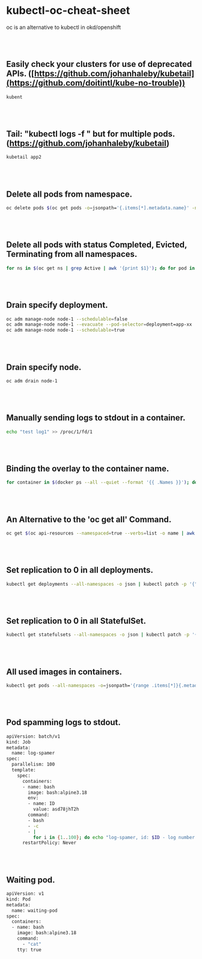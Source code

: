 # kubectl-oc-cheat-sheet
oc is an alternative to kubectl in okd/openshift


<br /><br />

## Easily check your clusters for use of deprecated APIs. ([https://github.com/johanhaleby/kubetail](https://github.com/doitintl/kube-no-trouble))
```bash
kubent
```

<br /><br />

## Tail: "kubectl logs -f " but for multiple pods. (https://github.com/johanhaleby/kubetail)
```bash
kubetail app2
```

<br /><br />

## Delete all pods from namespace.
```bash
oc delete pods $(oc get pods -o=jsonpath='{.items[*].metadata.name}' -n NS) -n NS --force=true
```

<br /><br />

## Delete all pods with status Completed, Evicted, Terminating from all namespaces.
```bash
for ns in $(oc get ns | grep Active | awk '{print $1}'); do for pod in $(oc get pods -n ${ns} | grep -E '(Completed|Evicted|Terminating)' | awk '{print $1}'); do oc delete pod --force=true  ${pod} -n ${ns}; done; done
```

<br /><br />

## Drain specify deployment.
```bash
oc adm manage-node node-1 --schedulable=false
oc adm manage-node node-1 --evacuate --pod-selector=deployment=app-xx
oc adm manage-node node-1 --schedulable=true
```

<br /><br />

## Drain specify node.
```bash
oc adm drain node-1
```

<br /><br />

## Manually sending logs to stdout in a container.
```bash
echo "test log1" >> /proc/1/fd/1
```

<br /><br />

## Binding the overlay to the container name.
```bash
for container in $(docker ps --all --quiet --format '{{ .Names }}'); do echo "$(docker inspect $container --format '{{.GraphDriver.Data.MergedDir }}' | grep -Po '^.+?(?=/merged)'  ) = $container"; done
```

<br /><br />

## An Alternative to the 'oc get all' Command.
```bash
oc get $(oc api-resources --namespaced=true --verbs=list -o name | awk '{printf "%s%s",sep,$0;sep=","}') --ignore-not-found -n ${NAMESPACE} -o=custom-columns=KIND:.kind,NAME:.metadata.name --sort-by='kind'
```

<br /><br />

## Set replication to 0 in all deployments.
```bash
kubectl get deployments --all-namespaces -o json | kubectl patch -p '{"spec":{"replicas":0}}' -f -
```

<br /><br />

## Set replication to 0 in all StatefulSet.
```bash
kubectl get statefulsets --all-namespaces -o json | kubectl patch -p '{"spec":{"replicas":0}}' -f -
```

<br /><br />

## All used images in containers.
```bash
kubectl get pods --all-namespaces -o=jsonpath='{range .items[*]}{.metadata.namespace}{"/"}{.metadata.name}{":\t"}{range .spec.containers[*]}{.image}{"\n"}{end}{range .spec.initContainers[*]}{.image}{"\n"}{end}{"\n"}{end}'
```

<br /><br />

## Pod spamming logs to stdout.
```bash
apiVersion: batch/v1
kind: Job
metadata:
  name: log-spamer
spec:
  parallelism: 100
  template:
    spec:
      containers:
      - name: bash
        image: bash:alpine3.18
        env:
        - name: ID
          value: asd78jhT2h
        command:
        - bash
        - -c
        - |
          for i in {1..100}; do echo "log-spamer, id: $ID - log number $i" >> /proc/1/fd/1; done
      restartPolicy: Never
```

<br /><br />

## Waiting pod.
```bash
apiVersion: v1
kind: Pod
metadata:
  name: waiting-pod
spec:
  containers:
  - name: bash
    image: bash:alpine3.18
    command:
      - "cat"
    tty: true
```

<br /><br />

